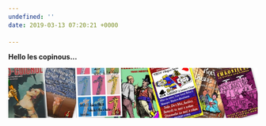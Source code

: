 ```yaml
---
undefined: ''
date: 2019-03-13 07:20:21 +0000

---
```

**Hello les copinous...**

![](/uploads/jumbotron_bkg.jpg)